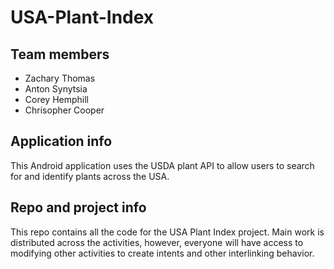 # USA-Plant-Index

## Team members
* Zachary Thomas
* Anton Synytsia
* Corey Hemphill
* Chrisopher Cooper

## Application info
This Android application uses the USDA plant API to allow users 
to search for and identify plants across the USA.

## Repo and project info
This repo contains all the code for the USA Plant Index project. 
Main work is distributed across the activities, however, everyone will 
have access to modifying other activities to create intents and other interlinking behavior.

